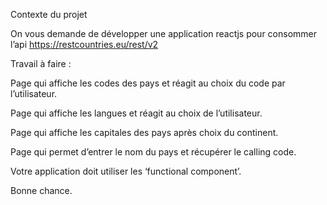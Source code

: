 
Contexte du projet


On vous demande de développer une application reactjs pour consommer l’api https://restcountries.eu/rest/v2

Travail à faire :

Page qui affiche les codes des pays et réagit au choix du code par l’utilisateur.


Page qui affiche les langues et réagit au choix de l’utilisateur.


Page qui affiche les capitales des pays après choix du continent.


Page qui permet d’entrer le nom du pays et récupérer le calling code.


Votre application doit utiliser les ‘functional component’.


Bonne chance.
